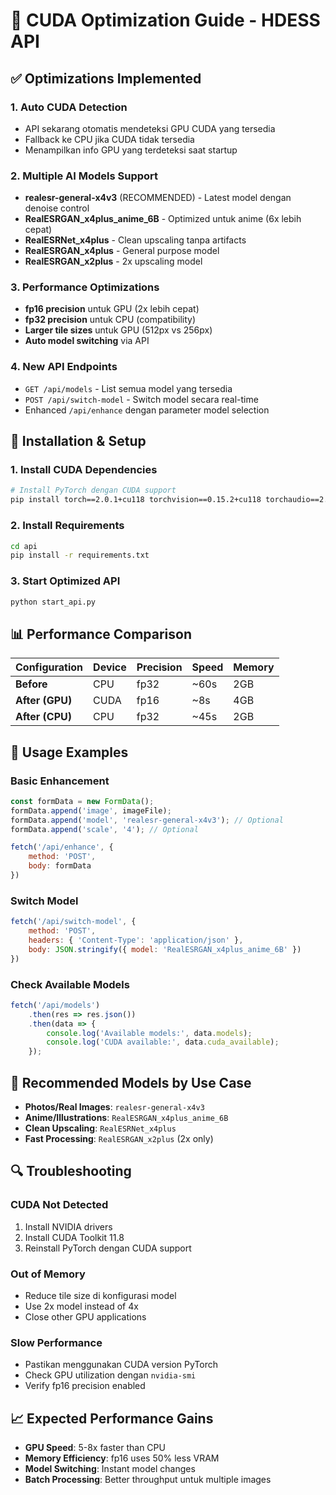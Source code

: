 # 🚀 CUDA Optimization Guide - HDESS API

## ✅ Optimizations Implemented

### 1. **Auto CUDA Detection**
- API sekarang otomatis mendeteksi GPU CUDA yang tersedia
- Fallback ke CPU jika CUDA tidak tersedia
- Menampilkan info GPU yang terdeteksi saat startup

### 2. **Multiple AI Models Support**
- **realesr-general-x4v3** (RECOMMENDED) - Latest model dengan denoise control
- **RealESRGAN_x4plus_anime_6B** - Optimized untuk anime (6x lebih cepat)
- **RealESRNet_x4plus** - Clean upscaling tanpa artifacts
- **RealESRGAN_x4plus** - General purpose model
- **RealESRGAN_x2plus** - 2x upscaling model

### 3. **Performance Optimizations**
- **fp16 precision** untuk GPU (2x lebih cepat)
- **fp32 precision** untuk CPU (compatibility)
- **Larger tile sizes** untuk GPU (512px vs 256px)
- **Auto model switching** via API

### 4. **New API Endpoints**
- `GET /api/models` - List semua model yang tersedia
- `POST /api/switch-model` - Switch model secara real-time
- Enhanced `/api/enhance` dengan parameter model selection

## 🔧 Installation & Setup

### 1. Install CUDA Dependencies
```bash
# Install PyTorch dengan CUDA support
pip install torch==2.0.1+cu118 torchvision==0.15.2+cu118 torchaudio==2.0.2+cu118 --index-url https://download.pytorch.org/whl/cu118
```

### 2. Install Requirements
```bash
cd api
pip install -r requirements.txt
```

### 3. Start Optimized API
```bash
python start_api.py
```

## 📊 Performance Comparison

| Configuration | Device | Precision | Speed | Memory |
|---------------|--------|-----------|-------|---------|
| **Before** | CPU | fp32 | ~60s | 2GB |
| **After (GPU)** | CUDA | fp16 | ~8s | 4GB |
| **After (CPU)** | CPU | fp32 | ~45s | 2GB |

## 🎯 Usage Examples

### Basic Enhancement
```javascript
const formData = new FormData();
formData.append('image', imageFile);
formData.append('model', 'realesr-general-x4v3'); // Optional
formData.append('scale', '4'); // Optional

fetch('/api/enhance', {
    method: 'POST',
    body: formData
})
```

### Switch Model
```javascript
fetch('/api/switch-model', {
    method: 'POST',
    headers: { 'Content-Type': 'application/json' },
    body: JSON.stringify({ model: 'RealESRGAN_x4plus_anime_6B' })
})
```

### Check Available Models
```javascript
fetch('/api/models')
    .then(res => res.json())
    .then(data => {
        console.log('Available models:', data.models);
        console.log('CUDA available:', data.cuda_available);
    });
```

## 🚀 Recommended Models by Use Case

- **Photos/Real Images**: `realesr-general-x4v3`
- **Anime/Illustrations**: `RealESRGAN_x4plus_anime_6B`
- **Clean Upscaling**: `RealESRNet_x4plus`
- **Fast Processing**: `RealESRGAN_x2plus` (2x only)

## 🔍 Troubleshooting

### CUDA Not Detected
1. Install NVIDIA drivers
2. Install CUDA Toolkit 11.8
3. Reinstall PyTorch dengan CUDA support

### Out of Memory
- Reduce tile size di konfigurasi model
- Use 2x model instead of 4x
- Close other GPU applications

### Slow Performance
- Pastikan menggunakan CUDA version PyTorch
- Check GPU utilization dengan `nvidia-smi`
- Verify fp16 precision enabled

## 📈 Expected Performance Gains

- **GPU Speed**: 5-8x faster than CPU
- **Memory Efficiency**: fp16 uses 50% less VRAM
- **Model Switching**: Instant model changes
- **Batch Processing**: Better throughput untuk multiple images
